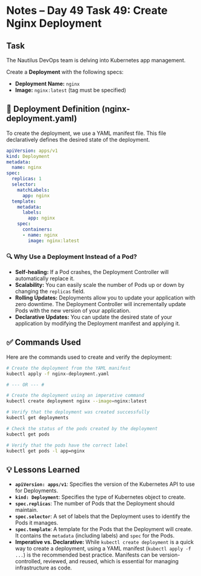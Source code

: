 # Notes – Day 49 Task 49: Create Nginx Deployment

## Task

The Nautilus DevOps team is delving into Kubernetes app management.

Create a **Deployment** with the following specs:

- **Deployment Name:** `nginx`
- **Image:** `nginx:latest` (tag must be specified)

## 📝 Deployment Definition (nginx-deployment.yaml)

To create the deployment, we use a YAML manifest file. This file declaratively defines the desired state of the deployment.

```yaml
apiVersion: apps/v1
kind: Deployment
metadata:
  name: nginx
spec:
  replicas: 1
  selector:
    matchLabels:
      app: nginx
  template:
    metadata:
      labels:
        app: nginx
    spec:
      containers:
      - name: nginx
        image: nginx:latest
```

### 🔍 Why Use a Deployment Instead of a Pod?

- **Self-healing:** If a Pod crashes, the Deployment Controller will automatically replace it.
- **Scalability:** You can easily scale the number of Pods up or down by changing the `replicas` field.
- **Rolling Updates:** Deployments allow you to update your application with zero downtime. The Deployment Controller will incrementally update Pods with the new version of your application.
- **Declarative Updates:** You can update the desired state of your application by modifying the Deployment manifest and applying it.

## ✅ Commands Used

Here are the commands used to create and verify the deployment:

```bash
# Create the deployment from the YAML manifest
kubectl apply -f nginx-deployment.yaml

# --- OR --- #

# Create the deployment using an imperative command
kubectl create deployment nginx --image=nginx:latest

# Verify that the deployment was created successfully
kubectl get deployments

# Check the status of the pods created by the deployment
kubectl get pods

# Verify that the pods have the correct label
kubectl get pods -l app=nginx
```

## 💡 Lessons Learned

- **`apiVersion: apps/v1`**:  Specifies the version of the Kubernetes API to use for Deployments.
- **`kind: Deployment`**:  Specifies the type of Kubernetes object to create.
- **`spec.replicas`**:  The number of Pods that the Deployment should maintain.
- **`spec.selector`**:  A set of labels that the Deployment uses to identify the Pods it manages.
- **`spec.template`**:  A template for the Pods that the Deployment will create. It contains the `metadata` (including labels) and `spec` for the Pods.
- **Imperative vs. Declarative:** While `kubectl create deployment` is a quick way to create a deployment, using a YAML manifest (`kubectl apply -f ...`) is the recommended best practice. Manifests can be version-controlled, reviewed, and reused, which is essential for managing infrastructure as code.